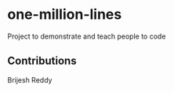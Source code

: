 # one-million-lines
Project to demonstrate and teach people to code

## Contributions 
Brijesh Reddy
